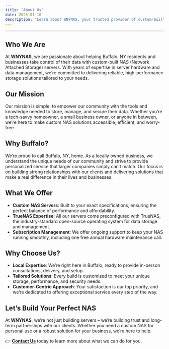 ```yaml
---
title: "About Us"
date: 2025-01-10
description: "Learn about WNYNAS, your trusted provider of custom-built NAS solutions in Buffalo, NY."
---
```


---

## Who We Are
At **WNYNAS**, we are passionate about helping Buffalo, NY residents and businesses take control of their data with custom-built NAS (Network Attached Storage) servers. With years of expertise in server hardware and data management, we’re committed to delivering reliable, high-performance storage solutions tailored to your needs.

## Our Mission
Our mission is simple: to empower our community with the tools and knowledge needed to store, manage, and secure their data. Whether you’re a tech-savvy homeowner, a small business owner, or anyone in between, we’re here to make custom NAS solutions accessible, efficient, and worry-free.

## Why Buffalo?
We’re proud to call Buffalo, NY, home. As a locally owned business, we understand the unique needs of our community and strive to provide personalized service that larger companies simply can’t match. Our focus is on building strong relationships with our clients and delivering solutions that make a real difference in their lives and businesses.

## What We Offer
- **Custom NAS Servers**: Built to your exact specifications, ensuring the perfect balance of performance and affordability.
- **TrueNAS Expertise**: All our servers come preconfigured with TrueNAS, the industry-standard open-source operating system for data storage and management.
- **Subscription Management**: We offer ongoing support to keep your NAS running smoothly, including one free annual hardware maintenance call.

## Why Choose Us?
- **Local Expertise**: We’re right here in Buffalo, ready to provide in-person consultations, delivery, and setup.
- **Tailored Solutions**: Every build is customized to meet your unique storage, performance, and security needs.
- **Customer-Centric Approach**: Your satisfaction is our top priority, and we’re dedicated to offering exceptional service every step of the way.

## Let’s Build Your Perfect NAS
At **WNYNAS**, we’re not just building servers – we’re building trust and long-term partnerships with our clients. Whether you need a custom NAS for personal use or a robust solution for your business, we’re here to help.

👉 **[Contact Us](/contact)** today to learn more about what we can do for you.
